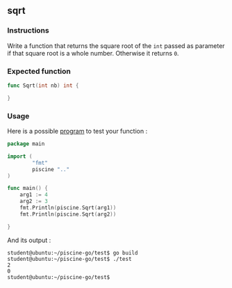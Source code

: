 ## sqrt

### Instructions

Write a function that returns the square root of the `int` passed as parameter if that square root is a whole number. Otherwise it returns `0`.

### Expected function

```go
func Sqrt(int nb) int {

}
```

### Usage

Here is a possible [program](TODO-LINK) to test your function :

```go
package main

import (
        "fmt"
        piscine ".."
)

func main() {
	arg1 := 4
	arg2 := 3
	fmt.Println(piscine.Sqrt(arg1))
	fmt.Println(piscine.Sqrt(arg2))

}
```

And its output :

```console
student@ubuntu:~/piscine-go/test$ go build
student@ubuntu:~/piscine-go/test$ ./test
2
0
student@ubuntu:~/piscine-go/test$
```
